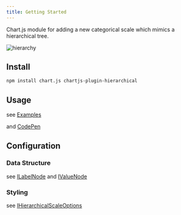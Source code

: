 ```yaml
---
title: Getting Started
---
```


Chart.js module for adding a new categorical scale which mimics a hierarchical tree.

![hierarchy](https://user-images.githubusercontent.com/4129778/41763778-6722e04a-75ff-11e8-84ad-1b417fd25c65.gif)

## Install

```sh
npm install chart.js chartjs-plugin-hierarchical
```

## Usage

see [Examples](./examples/)

and [CodePen](https://codepen.io/sgratzl/pen/KKdryvg)

## Configuration

### Data Structure

see [ILabelNode](/api/interfaces/interface.ILabelNode.html) and [IValueNode](/api/interfaces/interface.IValueNode.html)

### Styling

see [IHierarchicalScaleOptions](/api/interfaces/interface.IHierarchicalScaleOptions.html)

